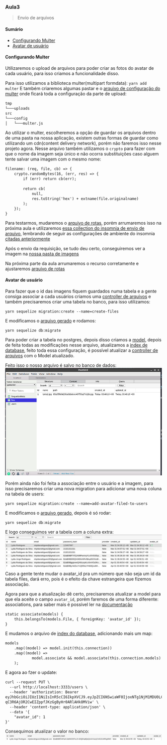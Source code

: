 ### Aula3
> Envio de arquivos

#### Sumário
- [Configurando Multer](#configurando-multer)
- [Avatar de usuário](#avatar-de-usuário)


#### Configurando Multer

Utilizaremos o upload de arquivos para poder criar as fotos do avatar de cada usuário, para isso criamos a funcionalidade disso.

Para isso utilizamos a biblioteca multer(multipart formdata): `yarn add multer`
E também criaremos algumas pastar e o [arquivo de configuração do multer](../src/config/multer.js) onde ficará toda a configuração da parte de upload:
```
tmp
└───uploads
src
└───config
│   └───multer.js
```
Ao utilizar o multer, escolheremos a opção de guardar os arquivos dentro de uma pasta na nossa aplicação, existem outras formas de guardar como utilizando um cdn(content delivery network), porém não faremos isso nesse projeto agora.
Nesse arquivo também utilizamos o `crypto` para fazer com que o nome da imagem seja único e não ocorra substituições caso alguem tente salvar uma imagem com o mesmo nome:
```
filename: (req, file, cb) => {
    crypto.randomBytes(16, (err, res) => {
        if (err) return cb(err);

        return cb(
            null,
            res.toString('hex') + extname(file.originalname)
        );
    });
}
```

Para testarmos, mudaremos o [arquivo de rotas](../src/routes.js), porém arrumaremos isso na próxima aula e utilizaremos [essa collection do insomnia de envio de arquivo](../README_FILES/insomnia/GoBarber_UploadFile.json), lembrando de seguir as configurações de ambiente do insomnia [citadas anteriormente](Aula2.md#cadastro-de-usuários)

Após o envio da requisição, se tudo deu certo, conseguiremos ver a imagem na [nossa pasta de imagens](../tmp/uploads/0a44751cd54b7ee7b09b08f8b441bfd2.jpg)

Na próxima parte da aula arrumaremos o recurso corretamente e ajustaremos [arquivo de rotas](../src/routes.js)

#### Avatar de usuário
Para fazer que o id das imagens fiquem guardados numa tabela e a gente consiga associar a cada usuários criamos uma [controller de arquivos](../src/app/controllers/FileController.js) e também precisaremos criar uma tabela no banco, para isso utilizamos:
```
yarn sequelize migration:create --name=create-files
```
E modificamos o [arquivo gerado](../src/database/migrations/20200403033200-create-files.js) e rodamos:
```
yarn sequelize db:migrate
```
Para poder criar a tabela no postgres, depois disso criamos a [model](../src/app/models/File.js), depois de feita todas as modificações nesse arquivo, atualizamos a [index de database](../src/database/index.js), feito toda essa configuração, é possível atualizar a [controller de arquivos](../src/app/controllers/FileController.js) com o Model atualizado.

Feito isso o nosso arquivo é salvo no banco de dados:
![Aqui podemos ver o registro da imagem registrada no banco, com os campos id=1, name=lydia2.png, path=85a95fb0d236a0dbdeec40755a27e22b.jpg, e respectivas datas de criação e edição](../README_FILES/images/postbird/upload_file.png)

Porém ainda não foi feita a associação entre o usuário e a imagem, para isso precisaremos criar uma nova migration para adicionar uma nova coluna na tabela de users:
```
yarn sequelize migration:create --name=add-avatar-filed-to-users
```
E modificamos o [arquivo gerado](../src/database/migrations/20200403035439-add-avatar-filed-to-users.js), depois é só rodar:
```
yarn sequelize db:migrate
```
E logo conseguimos ver a tabela com a coluna extra:
![Imagem da tabela users com a nova coluna avatar_id e com um registro atualizado de avatar_id=1, fazendo referencia ao id da tabela files](../README_FILES/images/postbird/users_avatar_id.png)
Caso a gente tente mudar o avatar_id pra um número que não seja um id da tabela files, dará erro, pois é o efeito da chave estrangeira que fizemos associação.

Agora para que a atualização dê certo, precisaremos atualizar a model para que ela aceite o campo `avatar_id`, porém faremos de uma forma diferente: associations, para saber mais é possível ler na [documentação](https://sequelize.org/master/manual/assocs.html)
```
static associate(models) {
    this.belongsTo(models.File, { foreignKey: 'avatar_id' });
}
```
E mudamos o arquivo de [index do database](../src/database/index.js), adicionando mais um map:
```
models
    .map((model) => model.init(this.connection))
    .map((model) =>
            model.associate && model.associate(this.connection.models)
    );
```
E agora ao fzer o update:
```
curl --request PUT \
  --url http://localhost:3333/users \
  --header 'authorization: Bearer eyJhbGciOiJIUzI1NiIsInR5cCI6IkpXVCJ9.eyJpZCI6NSwiaWF0IjoxNTg1NjM1MDU0LCJleHAiOjE1ODYyMzk4NTR9.ljR-qC3R6AjOR2CwEIZppfJKzGgByHr0ARlAHk8MViw' \
  --header 'content-type: application/json' \
  --data '{
	"avatar_id": 1
}'
```
Consequimos atualizar o valor no banco:
![Imagem do registro com id 5 com o valor do avatar_id atualizado para 1](../README_FILES/images/postbird/update_avatar_id.png)

